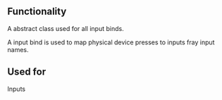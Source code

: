 ## Functionality
A abstract class used for all input binds.

A input bind is used to map physical device presses to inputs fray input names.

## Used for
Inputs